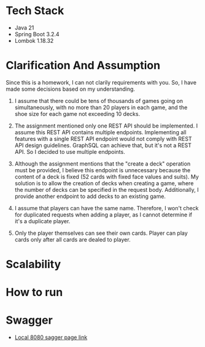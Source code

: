 
# Tech Stack
- Java 21
- Spring Boot 3.2.4
- Lombok 1.18.32


# Clarification And Assumption
Since this is a homework, I can not clarily requirements with you. So, I have made some decisions based on my understanding.

1. I assume that there could be tens of thousands of games going on simultaneously, with no more than 20 players in each game, and the shoe size for each game not exceeding 10 decks.

2. The assignment mentioned only one REST API should be implemented. I assume this REST API contains multiple endpoints. Implementing all features with a single REST API endpoint would not comply with REST API design guidelines. GraphSQL can achieve that, but it's not a REST API. So I decided to use multiple endpoints.

3. Although the assignment mentions that the "create a deck" operation must be provided, I believe this endpoint is unnecessary because the content of a deck is fixed (52 cards with fixed face values and suits). My solution is to allow the creation of decks when creating a game, where the number of decks can be specified in the request body. Additionally, I provide another endpoint to add decks to an existing game. 

4. I assume that players can have the same name. Therefore, I won't check for duplicated requests when adding a player, as I cannot determine if it's a duplicate player.

5. Only the player themselves can see their own cards. Player can play cards only after all cards are dealed to player.

# Scalability

# How to run

# Swagger
- [Local 8080 sagger page link](http://localhost:8080/swagger-ui.html)
